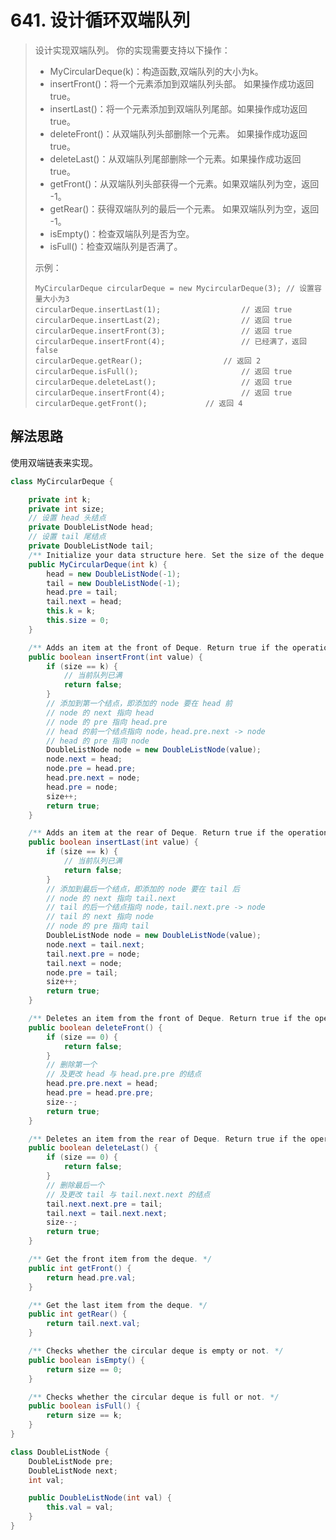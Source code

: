 # 641. 设计循环双端队列

> 设计实现双端队列。
> 你的实现需要支持以下操作：
>
> - MyCircularDeque(k)：构造函数,双端队列的大小为k。
> - insertFront()：将一个元素添加到双端队列头部。 如果操作成功返回 true。
> - insertLast()：将一个元素添加到双端队列尾部。如果操作成功返回 true。
> - deleteFront()：从双端队列头部删除一个元素。 如果操作成功返回 true。
> - deleteLast()：从双端队列尾部删除一个元素。如果操作成功返回 true。
> - getFront()：从双端队列头部获得一个元素。如果双端队列为空，返回 -1。
> - getRear()：获得双端队列的最后一个元素。 如果双端队列为空，返回 -1。
> - isEmpty()：检查双端队列是否为空。
> - isFull()：检查双端队列是否满了。
> 
> 示例：
>
>```
> MyCircularDeque circularDeque = new MycircularDeque(3); // 设置容量大小为3
> circularDeque.insertLast(1);			        // 返回 true
> circularDeque.insertLast(2);			        // 返回 true
> circularDeque.insertFront(3);			        // 返回 true
> circularDeque.insertFront(4);			        // 已经满了，返回 false
> circularDeque.getRear();  				// 返回 2
> circularDeque.isFull();				        // 返回 true
> circularDeque.deleteLast();			        // 返回 true
> circularDeque.insertFront(4);			        // 返回 true
> circularDeque.getFront();				// 返回 4
> ```

## 解法思路

使用双端链表来实现。

```java
class MyCircularDeque {

    private int k;
    private int size;
    // 设置 head 头结点
    private DoubleListNode head;
    // 设置 tail 尾结点
    private DoubleListNode tail;
    /** Initialize your data structure here. Set the size of the deque to be k. */
    public MyCircularDeque(int k) {
        head = new DoubleListNode(-1);
        tail = new DoubleListNode(-1);
        head.pre = tail;
        tail.next = head;
        this.k = k;
        this.size = 0;
    }

    /** Adds an item at the front of Deque. Return true if the operation is successful. */
    public boolean insertFront(int value) {
        if (size == k) {
            // 当前队列已满
            return false;
        }
        // 添加到第一个结点，即添加的 node 要在 head 前
        // node 的 next 指向 head 
        // node 的 pre 指向 head.pre
        // head 的前一个结点指向 node，head.pre.next -> node
        // head 的 pre 指向 node
        DoubleListNode node = new DoubleListNode(value);
        node.next = head;
        node.pre = head.pre;
        head.pre.next = node;
        head.pre = node;
        size++;
        return true;
    }

    /** Adds an item at the rear of Deque. Return true if the operation is successful. */
    public boolean insertLast(int value) {
        if (size == k) {
            // 当前队列已满
            return false;
        }
        // 添加到最后一个结点，即添加的 node 要在 tail 后
        // node 的 next 指向 tail.next
        // tail 的后一个结点指向 node，tail.next.pre -> node
        // tail 的 next 指向 node
        // node 的 pre 指向 tail
        DoubleListNode node = new DoubleListNode(value);
        node.next = tail.next;
        tail.next.pre = node;
        tail.next = node;
        node.pre = tail;
        size++;
        return true;
    }

    /** Deletes an item from the front of Deque. Return true if the operation is successful. */
    public boolean deleteFront() {
        if (size == 0) {
            return false;
        }
        // 删除第一个
        // 及更改 head 与 head.pre.pre 的结点
        head.pre.pre.next = head;
        head.pre = head.pre.pre;
        size--;
        return true;
    }

    /** Deletes an item from the rear of Deque. Return true if the operation is successful. */
    public boolean deleteLast() {
        if (size == 0) {
            return false;
        }
        // 删除最后一个
        // 及更改 tail 与 tail.next.next 的结点
        tail.next.next.pre = tail;
        tail.next = tail.next.next;
        size--;
        return true;
    }

    /** Get the front item from the deque. */
    public int getFront() {
        return head.pre.val;
    }

    /** Get the last item from the deque. */
    public int getRear() {
        return tail.next.val;
    }

    /** Checks whether the circular deque is empty or not. */
    public boolean isEmpty() {
        return size == 0;
    }

    /** Checks whether the circular deque is full or not. */
    public boolean isFull() {
        return size == k;
    }
}

class DoubleListNode {
    DoubleListNode pre;
    DoubleListNode next;
    int val;

    public DoubleListNode(int val) {
        this.val = val;
    }
}
```